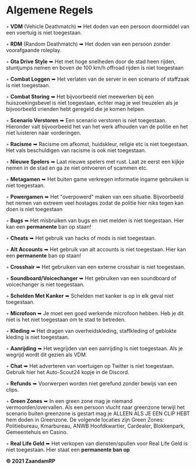 # Algemene Regels

◦ <b>VDM</b> (Vehicle Deathmatch) ➥ Het doden van een persoon doormiddel van een voertuig is niet toegestaan.

◦ <b>RDM</b> (Random Deathmatch) ➥ Het doden van een persoon zonder voorafgaande roleplay.

◦ <b>Gta Drive Style</b> ➥ Het met hoge snelheden door de stad heen rijden, stuntjumps nemen en boven de 100 km/h offroad rijden is niet toegestaan

◦ <b>Combat Loggen</b> ➥ Het verlaten van de server in een scenario of staffzaak is niet toegestaan.

◦ <b>Combat Storing</b> ➥ Het bijvoorbeeld niet meewerken bij een huiszoekingsbevel is niet toegestaan, echter mag je wel treuzelen als je bijvoorbeeld vrienden hebt geregeld die je komen helpen.

◦ <b>Scenario Verstoren</b> ➥ Een scenario verstoren is niet toegestaan. Hieronder valt bijvoorbeeld het van het werk afhouden van de politie en het niet luisteren naar vorderingen. 

◦ <b>Racisme</b> ➥ Racisme om afkomst, huidskleur, religie etc is niet toegestaan. Het vals beschuldigen van racisme is ook niet toegestaan. 

◦ <b>Nieuwe Spelers</b> ➥ Laat nieuwe spelers met rust. Laat ze eerst een kijkje nemen in de stad en ga ze niet ontvoeren of scammen etc.

◦ <b>Metagamen</b> ➥ Het buiten game verkregen informatie ingame gebruiken is niet toegestaan.

◦ <b>Powergamen</b> ➥ Het "overpowerd" maken van een situatie. Bijvoorbeeld het nemen van extreem veel hostages zodat de politie hier niks tegen kan doen is niet toegestaan

◦ <b>Bugs</b> ➥ Het misbruiken van bugs en niet melden is niet toegestaan. Hier kan een <b>permanente</b> ban op staan!

◦ <b>Cheats</b> ➥ Het gebruik van hacks of mods is niet toegestaan.

◦ <b>Alt Accounts</b> ➥ Het gebruik van alt accounts is niet toegestaan. Hier kan een <b>permanente</b> ban op staan!

◦ <b>Crosshair</b> ➥ Het gebruiken van een externe crosshair is niet toegestaan. 
 
◦ <b>Soundboard/Voicechanger</b> ➥ Het gebruiken van een soundboard of voicechanger is niet toegestaan.

◦ <b>Schelden Met Kanker</b> ➥ Schelden met kanker is op in elk geval niet toegestaan.

◦ <b>Microfoon</b> ➥ Je moet een goed werkende microfoon hebben. Heb je dit niet is het niet toegestaan om te stad te betreden.

◦ <b>Kleding</b> ➥ Het dragen van overheidskleding, staffkleding of geblokte kleding is niet toegestaan.

◦ <b>Aanrijding</b> ➥ Het wegrijden van een aanrijding is niet toegestaan. Als je wegrijd wordt dit gezien als VDM. 

◦ <b>Chat</b> ➥ Het adverteren van voertuigen op Twitter is niet toegestaan. Gebruik hier het Auto-Scout24 kopje in de Discord.

◦ <b>Refunds</b> ➥ Voorwerpen worden niet gerefund zonder bewijs van een clips.

◦ <b>Green Zones</b> ➥ In een green zone mag je niemand vermoorden/overvallen. Als een persoon vlucht naar greenzone terwijl het scenario buiten greenzone is gestart mag je ALLEEN ALS JE EEN CLIP HEBT hem doden in Greenzone. De volgende locaties zijn Green Zones: Politiebureau, Kmarbureau, ANWB Hoofdkwartier, Cardealer, Blokkenpark, Gemeentehuis en Casino.

◦ <b>Real Life Geld</b> ➥ Het verkopen van diensten/spullen voor Real Life Geld is niet toegestaan. Hier staat een <b>permanente<b> ban op


© 2021 ZaandamRP  
  
